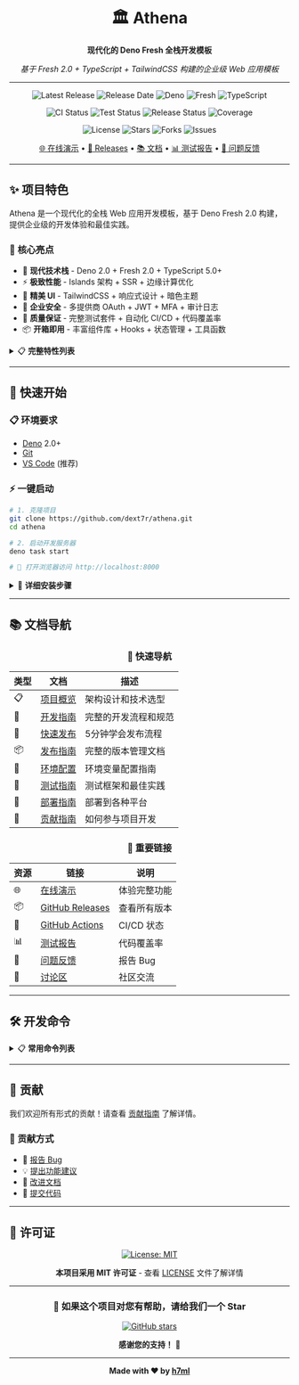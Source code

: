 <div align="center">

# 🏛️ Athena

**现代化的 Deno Fresh 全栈开发模板**

_基于 Fresh 2.0 + TypeScript + TailwindCSS 构建的企业级 Web 应用模板_

---

<!-- 版本和技术栈徽章 -->
<p>
  <img src="https://img.shields.io/github/v/release/dext7r/athena?style=flat&color=brightgreen&logo=github&label=Latest%20Release" alt="Latest Release">
  <img src="https://img.shields.io/github/release-date/dext7r/athena?style=flat&color=blue&logo=calendar&label=Release%20Date" alt="Release Date">
  <img src="https://img.shields.io/badge/Deno-2.0+-000000?style=flat&logo=deno&logoColor=white" alt="Deno">
  <img src="https://img.shields.io/badge/Fresh-2.0-00D2FF?style=flat&logo=fresh&logoColor=white" alt="Fresh">
  <img src="https://img.shields.io/badge/TypeScript-5.0+-3178C6?style=flat&logo=typescript&logoColor=white" alt="TypeScript">
</p>

<!-- 构建状态和质量徽章 -->
<p>
  <img src="https://github.com/dext7r/athena/actions/workflows/ci.yml/badge.svg?branch=main" alt="CI Status">
  <img src="https://github.com/dext7r/athena/actions/workflows/test.yml/badge.svg?branch=main" alt="Test Status">
  <img src="https://github.com/dext7r/athena/actions/workflows/release.yml/badge.svg" alt="Release Status">
  <img src="https://codecov.io/gh/dext7r/athena/branch/main/graph/badge.svg" alt="Coverage">
</p>

<!-- 社区和下载徽章 -->
<p>
  <img src="https://img.shields.io/github/license/dext7r/athena?style=flat&color=green&logo=license" alt="License">
  <img src="https://img.shields.io/github/stars/dext7r/athena?style=flat&color=yellow&logo=star" alt="Stars">
  <img src="https://img.shields.io/github/forks/dext7r/athena?style=flat&color=blue&logo=fork" alt="Forks">
  <img src="https://img.shields.io/github/issues/dext7r/athena?style=flat&color=red&logo=github" alt="Issues">
</p>

<!-- 快速链接 -->
<p>
  <a href="https://athena.deno.dev">🌐 在线演示</a> •
  <a href="https://github.com/dext7r/athena/releases">🚀 Releases</a> •
  <a href="https://athena.deno.dev/docs">📚 文档</a> •
  <a href="https://dext7r.github.io/athena/html/index.html">📊 测试报告</a> •
  <a href="https://github.com/dext7r/athena/issues">🐛 问题反馈</a>
</p>

</div>

---

## ✨ 项目特色

Athena 是一个现代化的全栈 Web 应用开发模板，基于 Deno Fresh 2.0
构建，提供企业级的开发体验和最佳实践。

### 🎯 **核心亮点**

- 🚀 **现代技术栈** - Deno 2.0 + Fresh 2.0 + TypeScript 5.0+
- ⚡ **极致性能** - Islands 架构 + SSR + 边缘计算优化
- 🎨 **精美 UI** - TailwindCSS + 响应式设计 + 暗色主题
- 🔐 **企业安全** - 多提供商 OAuth + JWT + MFA + 审计日志
- 🧪 **质量保证** - 完整测试套件 + 自动化 CI/CD + 代码覆盖率
- 📦 **开箱即用** - 丰富组件库 + Hooks + 状态管理 + 工具函数

<details>
<summary>📋 <strong>完整特性列表</strong></summary>

### 🎨 **UI & 设计**

- ✅ 响应式设计系统
- ✅ 暗色/亮色主题切换
- ✅ 丰富的 UI 组件库
- ✅ TailwindCSS + Sass 样式
- ✅ 自定义图标系统
- ✅ 动画和过渡效果

### 🔧 **开发体验**

- ✅ TypeScript 类型安全
- ✅ 热重载开发服务器
- ✅ 代码格式化和 Lint
- ✅ 自动化 CI/CD
- ✅ 完整的文档系统
- ✅ 开发工具集成

### ⚡ **性能优化**

- ✅ Islands 架构
- ✅ 服务端渲染 (SSR)
- ✅ 静态资源优化
- ✅ 代码分割和懒加载
- ✅ 缓存策略
- ✅ 边缘计算支持

### 🛡️ **安全特性**

- ✅ 多提供商 OAuth 认证
- ✅ JWT 会话管理
- ✅ 多因素认证 (MFA)
- ✅ 账户锁定保护
- ✅ 审计日志系统
- ✅ 安全中间件

### 🧪 **测试 & 质量**

- ✅ 单元测试 + 集成测试
- ✅ 性能测试 + 基准测试
- ✅ 代码覆盖率报告
- ✅ 自动化测试流水线
- ✅ 质量门禁
- ✅ 持续集成

### 🚀 **部署 & 运维**

- ✅ 自动化发布流程
- ✅ 版本管理工具
- ✅ 环境配置管理
- ✅ 监控和日志
- ✅ 多平台部署支持
- ✅ Docker 容器化

</details>

---

## 🚀 快速开始

### 📋 **环境要求**

- [Deno](https://deno.land/) 2.0+
- [Git](https://git-scm.com/)
- [VS Code](https://code.visualstudio.com/) (推荐)

### ⚡ **一键启动**

```bash
# 1. 克隆项目
git clone https://github.com/dext7r/athena.git
cd athena

# 2. 启动开发服务器
deno task start

# 🎉 打开浏览器访问 http://localhost:8000
```

<details>
<summary>🔧 <strong>详细安装步骤</strong></summary>

### 1. **克隆项目**

```bash
git clone https://github.com/dext7r/athena.git
cd athena
```

### 2. **配置环境变量**

```bash
# 复制环境变量模板
cp .env.example .env

# 编辑 .env 文件，配置 OAuth 提供商（可选）
# 至少需要配置一个 OAuth 提供商才能使用登录功能
```

### 3. **启动项目**

```bash
# 开发模式（推荐）
deno task dev

# 或生产模式
deno task start
```

### 4. **验证安装**

- 访问 http://localhost:8000
- 查看控制台输出确认无错误
- 尝试登录功能（需要配置 OAuth）

</details>

---

## 📚 文档导航

<div align="center">

### 🎯 **快速导航**

| 类型 | 文档                                    | 描述                 |
| ---- | --------------------------------------- | -------------------- |
| 📋   | [项目概览](docs/PROJECT_OVERVIEW.md)    | 架构设计和技术选型   |
| 🔧   | [开发指南](docs/DEVELOPMENT.md)         | 完整的开发流程和规范 |
| 🚀   | [快速发布](docs/QUICK_START_RELEASE.md) | 5分钟学会发布流程    |
| 📦   | [发布指南](docs/RELEASE.md)             | 完整的版本管理文档   |
| 🔐   | [环境配置](docs/ENVIRONMENT.md)         | 环境变量配置指南     |
| 🧪   | [测试指南](docs/TESTING.md)             | 测试框架和最佳实践   |
| 🚀   | [部署指南](docs/DEPLOYMENT.md)          | 部署到各种平台       |
| 🤝   | [贡献指南](CONTRIBUTING.md)             | 如何参与项目开发     |

### 🔗 **重要链接**

| 资源 | 链接                                                         | 说明         |
| ---- | ------------------------------------------------------------ | ------------ |
| 🌐   | [在线演示](https://athena.deno.dev)                          | 体验完整功能 |
| 📦   | [GitHub Releases](https://github.com/dext7r/athena/releases) | 查看所有版本 |
| 🤖   | [GitHub Actions](https://github.com/dext7r/athena/actions)   | CI/CD 状态   |
| 📊   | [测试报告](https://dext7r.github.io/athena/html/index.html)  | 代码覆盖率   |
| 🐛   | [问题反馈](https://github.com/dext7r/athena/issues)          | 报告 Bug     |
| 💬   | [讨论区](https://github.com/dext7r/athena/discussions)       | 社区交流     |

</div>

---

## 🛠️ 开发命令

<details>
<summary>📋 <strong>常用命令列表</strong></summary>

### 🚀 **启动命令**

```bash
deno task start      # 启动生产服务器
deno task dev        # 启动开发服务器（热重载）
```

### 🧪 **测试命令**

```bash
deno task test       # 运行所有测试
deno task test:watch # 监视模式运行测试
deno task test:coverage # 生成覆盖率报告
```

### 🔧 **开发工具**

```bash
deno task check      # 类型检查
deno task lint       # 代码检查
deno task fmt        # 代码格式化
deno task build      # 构建项目
```

### 📦 **版本管理**

```bash
deno task version:patch      # 发布修复版本
deno task version:minor      # 发布功能版本
deno task version:major      # 发布重大版本
deno task version:dry-run    # 预览版本更新
```

</details>

---

## 🤝 贡献

我们欢迎所有形式的贡献！请查看 [贡献指南](CONTRIBUTING.md) 了解详情。

### 🌟 **贡献方式**

- 🐛
  [报告 Bug](https://github.com/dext7r/athena/issues/new?template=bug_report.md)
- 💡
  [提出功能建议](https://github.com/dext7r/athena/issues/new?template=feature_request.md)
- 📖 [改进文档](https://github.com/dext7r/athena/edit/main/README.md)
- 🔧 [提交代码](https://github.com/dext7r/athena/pulls)

---

## 📄 许可证

<div align="center">

[![License: MIT](https://img.shields.io/badge/License-MIT-yellow.svg?style=for-the-badge)](https://opensource.org/licenses/MIT)

**本项目采用 MIT 许可证** - 查看 [LICENSE](LICENSE) 文件了解详情

</div>

---

<div align="center">

### 🌟 如果这个项目对您有帮助，请给我们一个 Star

[![GitHub stars](https://img.shields.io/github/stars/dext7r/athena?style=social)](https://github.com/dext7r/athena/stargazers)

**感谢您的支持！** 🙏

---

**Made with ❤️ by [h7ml](https://github.com/h7ml)**

</div>
